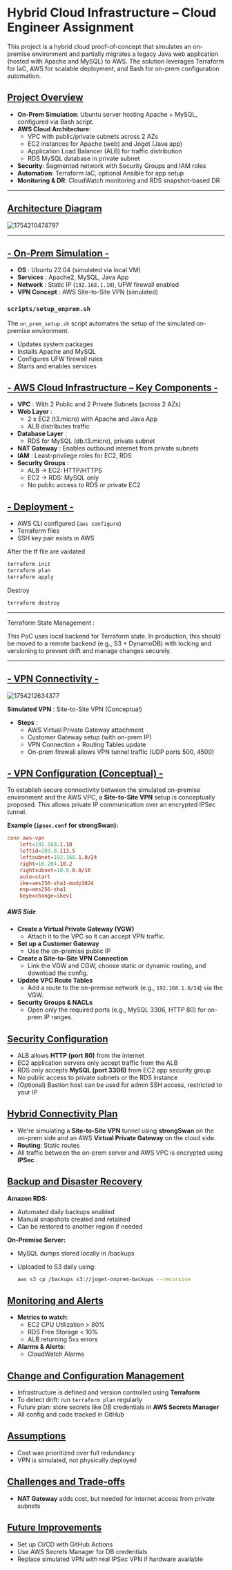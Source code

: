# Hybrid Cloud Infrastructure – Cloud Engineer Assignment

This project is a hybrid cloud proof-of-concept that simulates an on-premise environment and partially migrates a legacy Java web application (hosted with Apache and MySQL) to AWS. The solution leverages Terraform for IaC, AWS for scalable deployment, and Bash for on-prem configuration automation.

## [Project Overview]()

- **On-Prem Simulation**: Ubuntu server hosting Apache + MySQL, configured via Bash script.
- **AWS Cloud Architecture**:
  - VPC with public/private subnets across 2 AZs
  - EC2 instances for Apache (web) and Joget (Java app)
  - Application Load Balancer (ALB) for traffic distribution
  - RDS MySQL database in private subnet
- **Security**: Segmented network with Security Groups and IAM roles
- **Automation**: Terraform IaC, optional Ansible for app setup
- **Monitoring & DR**: CloudWatch monitoring and RDS snapshot-based DR

---

## [Architecture Diagram]()

![1754210474797](image/readme/1754210474797.png)

---

## [- On-Prem Simulation -]()

* **OS** : Ubuntu 22.04 (simulated via local VM)
* **Services** : Apache2, MySQL, Java App
* **Network** : Static IP (`192.168.1.10`), UFW firewall enabled
* **VPN Concept** : AWS Site-to-Site VPN (simulated)

### `scripts/setup_onprem.sh`

The `on_prem_setup.sh` script automates the setup of the simulated on-premise environment.

- Updates system packages
- Installs Apache and MySQL
- Configures UFW firewall rules
- Starts and enables services

## [- AWS Cloud Infrastructure – Key Components -]()

* **VPC** : With 2 Public and 2 Private Subnets (across 2 AZs)
* **Web Layer** :
  * 2 x EC2 (t3.micro) with Apache and Java App
  * ALB distributes traffic
* **Database Layer** :
  * RDS for MySQL (db.t3.micro), private subnet
* **NAT Gateway** : Enables outbound internet from private subnets
* **IAM** : Least-privilege roles for EC2, RDS
* **Security Groups** :
  * ALB → EC2: HTTP/HTTPS
  * EC2 → RDS: MySQL only
  * No public access to RDS or private EC2

## [- Deployment -]()

- AWS CLI configured (`aws configure`)
- Terraform files
- SSH key pair exists in AWS

After the tf file are vaidated

```bash
terraform init
terraform plan
terraform apply
```

Destroy

```bash
terraform destroy
```

---

Terraform State Management :

This PoC uses local backend for Terraform state. In production, this should be moved to a remote backend (e.g., S3 + DynamoDB) with locking and versioning to prevent drift and manage changes securely.

---

## [- VPN Connectivity -]()

![1754212634377](image/readme/1754212634377.png)

**Simulated VPN** : Site-to-Site VPN (Conceptual)

* **Steps** :
  * AWS Virtual Private Gateway attachment
  * Customer Gateway setup (with on-prem IP)
  * VPN Connection + Routing Tables update
  * On-prem firewall allows VPN tunnel traffic (UDP ports 500, 4500)

## [- VPN Configuration (Conceptual) -]()

To establish secure connectivity between the simulated on-premise environment and the AWS VPC, a **Site-to-Site VPN** setup is conceptually proposed. This allows private IP communication over an encrypted IPSec tunnel.

**Example (`ipsec.conf` for strongSwan):**

```conf
conn aws-vpn
    left=192.168.1.10
    leftid=203.0.113.5
    leftsubnet=192.168.1.0/24
    right=18.204.10.2
    rightsubnet=10.0.0.0/16
    auto=start
    ike=aes256-sha1-modp1024
    esp=aes256-sha1
    keyexchange=ikev1
```

##### AWS Side

* **Create a Virtual Private Gateway (VGW)**
  * Attach it to the VPC so it can accept VPN traffic.
* **Set up a Customer Gateway**
  * Use the on-premise public IP
* **Create a Site-to-Site VPN Connection**
  * Link the VGW and CGW, choose static or dynamic routing, and download the config.
* **Update VPC Route Tables**
  * Add a route to the on-premise network (e.g., `192.168.1.0/24`) via the VGW.
* **Security Groups & NACLs**
  * Open only the required ports (e.g., MySQL 3306, HTTP 80) for on-prem IP ranges.

## [Security Configuration]()

* ALB allows **HTTP (port 80)** from the internet
* EC2 application servers only accept traffic from the ALB
* RDS only accepts **MySQL (port 3306)** from EC2 app security group
* No public access to private subnets or the RDS instance
* (Optional) Bastion host can be used for admin SSH access, restricted to your IP

## [Hybrid Connectivity Plan]()

- We're simulating a **Site-to-Site VPN** tunnel using **strongSwan** on the on-prem side and an AWS **Virtual Private Gateway** on the cloud side.
- **Routing**: Static routes
- All traffic between the on-prem server and AWS VPC is encrypted using  **IPSec** .

## [Backup and Disaster Recovery]()

**Amazon RDS:**

* Automated daily backups enabled
* Manual snapshots created and retained
* Can be restored to another region if needed

**On-Premise Server:**

* MySQL dumps stored locally in /backups
* Uploaded to S3 daily using:

  ```bash
  aws s3 cp /backups s3://joget-onprem-backups --recursive
  ```

## [Monitoring and Alerts]()

- **Metrics to watch**:
  - EC2 CPU Utilization > 80%
  - RDS Free Storage < 10%
  - ALB returning 5xx errors
- **Alarms & Alerts**:
  - CloudWatch Alarms

## [Change and Configuration Management]()

- Infrastructure is defined and version controlled using **Terraform**
- To detect drift: run `terraform plan` regularly
- Future plan: store secrets like DB credentials in **AWS Secrets Manager**
- All config and code tracked in GitHub

## [Assumptions]()

- Cost was prioritized over full redundancy
- VPN is simulated, not physically deployed

## [Challenges and Trade-offs]()

- **NAT Gateway** adds cost, but needed for internet access from private subnets

## [Future Improvements]()

- Set up CI/CD with GitHub Actions
- Use AWS Secrets Manager for DB credentials
- Replace simulated VPN with real IPSec VPN if hardware available
